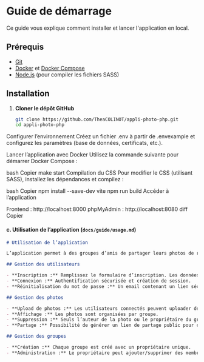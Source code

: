 # Guide de démarrage

Ce guide vous explique comment installer et lancer l'application en local.

## Prérequis

- [Git](https://git-scm.com/)
- [Docker](https://www.docker.com/) et [Docker Compose](https://docs.docker.com/compose/)
- [Node.js](https://nodejs.org/) (pour compiler les fichiers SASS)

## Installation

1. **Cloner le dépôt GitHub**
   ```bash
   git clone https://github.com/TheaCOLINOT/appli-photo-php.git
   cd appli-photo-php


Configurer l’environnement
Créez un fichier .env à partir de .envexample et configurez les paramètres (base de données, certificats, etc.).

Lancer l’application avec Docker
Utilisez la commande suivante pour démarrer Docker Compose :

bash
Copier
make start
Compilation du CSS
Pour modifier le CSS (utilisant SASS), installez les dépendances et compilez :

bash
Copier
npm install --save-dev vite
npm run build
Accéder à l’application

Frontend : http://localhost:8000
phpMyAdmin : http://localhost:8080
diff
Copier

#### c. Utilisation de l’application (`docs/guide/usage.md`)

```markdown
# Utilisation de l’application

L’application permet à des groupes d’amis de partager leurs photos de roadtrips. Voici un aperçu des principales fonctionnalités :

## Gestion des utilisateurs

- **Inscription :** Remplissez le formulaire d’inscription. Les données sont vérifiées et le mot de passe est haché.
- **Connexion :** Authentification sécurisée et création de session.
- **Réinitialisation du mot de passe :** Un email contenant un lien sécurisé est envoyé pour réinitialiser le mot de passe.

## Gestion des photos

- **Upload de photos :** Les utilisateurs connectés peuvent uploader des photos (avec validation de taille et format).
- **Affichage :** Les photos sont organisées par groupe.
- **Suppression :** Seuls l’auteur de la photo ou le propriétaire du groupe peuvent supprimer une photo.
- **Partage :** Possibilité de générer un lien de partage public pour certaines photos.

## Gestion des groupes

- **Création :** Chaque groupe est créé avec un propriétaire unique.
- **Administration :** Le propriétaire peut ajouter/supprimer des membres et attribuer des rôles (lecture ou écriture).
